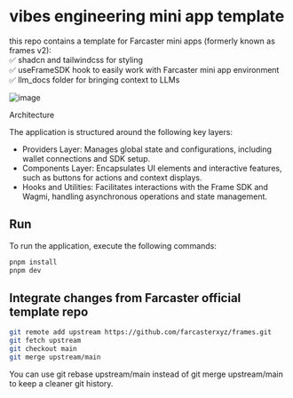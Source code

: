 # vibes engineering mini app template

this repo contains a template for Farcaster mini apps (formerly known as frames v2):  
✅ shadcn and tailwindcss for styling  
✅ useFrameSDK hook to easily work with Farcaster mini app environment  
✅ llm_docs folder for bringing context to LLMs  

![image](https://github.com/user-attachments/assets/778893f9-ef65-48bd-a3d0-5e2b3e4b3453)

Architecture

The application is structured around the following key layers:

- Providers Layer: Manages global state and configurations, including wallet connections and SDK setup.
- Components Layer: Encapsulates UI elements and interactive features, such as buttons for actions and context displays.
- Hooks and Utilities: Facilitates interactions with the Frame SDK and Wagmi, handling asynchronous operations and state management.

## Run

To run the application, execute the following commands:

```bash
pnpm install
pnpm dev
```

## Integrate changes from Farcaster official template repo

```bash
git remote add upstream https://github.com/farcasterxyz/frames.git
git fetch upstream
git checkout main
git merge upstream/main
```

You can use git rebase upstream/main instead of git merge upstream/main to keep a cleaner git history.
